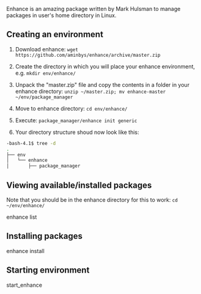 Enhance is an amazing package written by Mark Hulsman to manage packages in user's home directory in Linux.

Creating an environment
-----------------------

1. Download enhance: `wget https://github.com/aminbys/enhance/archive/master.zip`

2. Create the directory in which you will place your enhance environment, e.g. `mkdir env/enhance/`

3. Unpack the "master.zip" file and copy the contents in a folder in your enhance directory: `unzip ~/master.zip; mv enhance-master ~/env/package_manager`

4. Move to enhance directory: `cd env/enhance/`

5. Execute: `package_manager/enhance init generic`

6. Your directory structure shoud now look like this:

```bash
-bash-4.1$ tree -d
.
├── env
│   └── enhance
│       ├── package_manager
```

Viewing available/installed packages
------------------------------------
Note that you should be in the enhance directory for this to work: `cd ~/env/enhance/`

enhance list



Installing packages
--------

enhance install <packagename>


Starting environment
-----------

start_enhance

